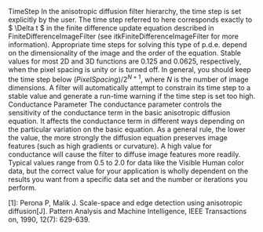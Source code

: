 TimeStep
In the anisotropic diffusion filter hierarchy, the time step is set explicitly by the user. The time step referred to here corresponds exactly to $ \Delta t $ in the finite difference update equation described in FiniteDifferenceImageFilter (see itkFiniteDifferenceImageFilter for more information). Appropriate time steps for solving this type of p.d.e. depend on the dimensionality of the image and the order of the equation. Stable values for most 2D and 3D functions are 0.125 and 0.0625, respectively, when the pixel spacing is unity or is turned off. In general, you should keep the time step below $(PixelSpacing)/2^{N+1}$, where $N$ is the number of image dimensions. A filter will automatically attempt to constrain its time step to a stable value and generate a run-time warning if the time step is set too high.
Conductance Parameter
The conductance parameter controls the sensitivity of the conductance term in the basic anisotropic diffusion equation. It affects the conductance term in different ways depending on the particular variation on the basic equation. As a general rule, the lower the value, the more strongly the diffusion equation preserves image features (such as high gradients or curvature). A high value for conductance will cause the filter to diffuse image features more readily. Typical values range from 0.5 to 2.0 for data like the Visible Human color data, but the correct value for your application is wholly dependent on the results you want from a specific data set and the number or iterations you perform.

[1]: Perona P, Malik J. Scale-space and edge detection using anisotropic diffusion[J]. Pattern Analysis and Machine Intelligence, IEEE Transactions on, 1990, 12(7): 629-639.
